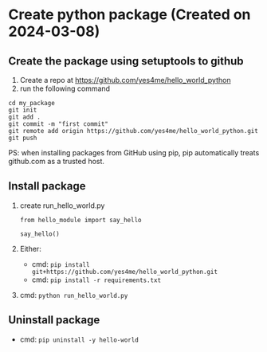 # Create python package (Created on 2024-03-08)

## Create the package using setuptools to github

1. Create a repo at https://github.com/yes4me/hello_world_python
2. run the following command

```commandline
cd my_package
git init
git add .
git commit -m "first commit"
git remote add origin https://github.com/yes4me/hello_world_python.git
git push
```

PS: when installing packages from GitHub using pip, pip automatically treats github.com as a trusted host.

## Install package

1. create run_hello_world.py

    ```commandline
    from hello_module import say_hello
    
    say_hello()
    ```

2. Either:
    * cmd: `pip install git+https://github.com/yes4me/hello_world_python.git`
    * cmd: `pip install -r requirements.txt`
3. cmd: `python run_hello_world.py`

## Uninstall package

* cmd: `pip uninstall -y hello-world`
